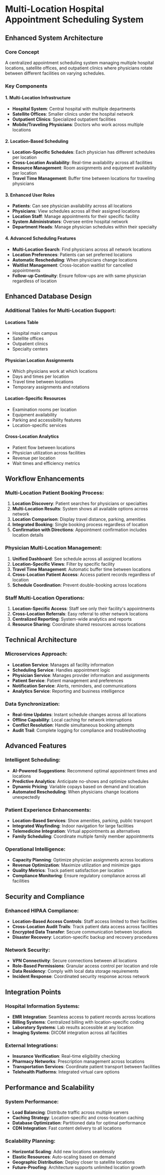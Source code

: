 # Multi-Location Hospital Appointment Scheduling System

## Enhanced System Architecture

### Core Concept
A centralized appointment scheduling system managing multiple hospital locations, satellite offices, and outpatient clinics where physicians rotate between different facilities on varying schedules.

### Key Components

#### 1. Multi-Location Infrastructure
- **Hospital System**: Central hospital with multiple departments
- **Satellite Offices**: Smaller clinics under the hospital network
- **Outpatient Clinics**: Specialized outpatient facilities
- **Mobile/Traveling Physicians**: Doctors who work across multiple locations

#### 2. Location-Based Scheduling
- **Location-Specific Schedules**: Each physician has different schedules per location
- **Cross-Location Availability**: Real-time availability across all facilities
- **Resource Management**: Room assignments and equipment availability per location
- **Travel Time Management**: Buffer time between locations for traveling physicians

#### 3. Enhanced User Roles
- **Patients**: Can see physician availability across all locations
- **Physicians**: View schedules across all their assigned locations
- **Location Staff**: Manage appointments for their specific facility
- **System Administrators**: Oversee entire hospital network
- **Department Heads**: Manage physician schedules within their specialty

#### 4. Advanced Scheduling Features
- **Multi-Location Search**: Find physicians across all network locations
- **Location Preferences**: Patients can set preferred locations
- **Automatic Rescheduling**: When physicians change locations
- **Waitlist Management**: Cross-location waitlist for cancelled appointments
- **Follow-up Continuity**: Ensure follow-ups are with same physician regardless of location

## Enhanced Database Design

### Additional Tables for Multi-Location Support:

#### Locations Table
- Hospital main campus
- Satellite offices
- Outpatient clinics
- Specialty centers

#### Physician Location Assignments
- Which physicians work at which locations
- Days and times per location
- Travel time between locations
- Temporary assignments and rotations

#### Location-Specific Resources
- Examination rooms per location
- Equipment availability
- Parking and accessibility features
- Location-specific services

#### Cross-Location Analytics
- Patient flow between locations
- Physician utilization across facilities
- Revenue per location
- Wait times and efficiency metrics

## Workflow Enhancements

### Multi-Location Patient Booking Process:
1. **Location Discovery**: Patient searches for physicians or specialties
2. **Multi-Location Results**: System shows all available options across network
3. **Location Comparison**: Display travel distance, parking, amenities
4. **Integrated Booking**: Single booking process regardless of location
5. **Confirmation with Directions**: Appointment confirmation includes location details

### Physician Multi-Location Management:
1. **Unified Dashboard**: See schedule across all assigned locations
2. **Location-Specific Views**: Filter by specific facility
3. **Travel Time Management**: Automatic buffer time between locations
4. **Cross-Location Patient Access**: Access patient records regardless of location
5. **Schedule Coordination**: Prevent double-booking across locations

### Staff Multi-Location Operations:
1. **Location-Specific Access**: Staff see only their facility's appointments
2. **Cross-Location Referrals**: Easy referral to other network locations
3. **Centralized Reporting**: System-wide analytics and reports
4. **Resource Sharing**: Coordinate shared resources across locations

## Technical Architecture

### Microservices Approach:
- **Location Service**: Manages all facility information
- **Scheduling Service**: Handles appointment logic
- **Physician Service**: Manages provider information and assignments
- **Patient Service**: Patient management and preferences
- **Notification Service**: Alerts, reminders, and communications
- **Analytics Service**: Reporting and business intelligence

### Data Synchronization:
- **Real-time Updates**: Instant schedule changes across all locations
- **Offline Capability**: Local caching for network interruptions
- **Conflict Resolution**: Handle simultaneous booking attempts
- **Audit Trail**: Complete logging for compliance and troubleshooting

## Advanced Features

### Intelligent Scheduling:
- **AI-Powered Suggestions**: Recommend optimal appointment times and locations
- **Predictive Analytics**: Anticipate no-shows and optimize schedules
- **Dynamic Pricing**: Variable copays based on demand and location
- **Automated Rescheduling**: When physicians change locations unexpectedly

### Patient Experience Enhancements:
- **Location-Based Services**: Show amenities, parking, public transport
- **Integrated Wayfinding**: Indoor navigation for large facilities
- **Telemedicine Integration**: Virtual appointments as alternatives
- **Family Scheduling**: Coordinate multiple family member appointments

### Operational Intelligence:
- **Capacity Planning**: Optimize physician assignments across locations
- **Revenue Optimization**: Maximize utilization and minimize gaps
- **Quality Metrics**: Track patient satisfaction per location
- **Compliance Monitoring**: Ensure regulatory compliance across all facilities

## Security and Compliance

### Enhanced HIPAA Compliance:
- **Location-Based Access Controls**: Staff access limited to their facilities
- **Cross-Location Audit Trails**: Track patient data access across facilities
- **Encrypted Data Transfer**: Secure communication between locations
- **Disaster Recovery**: Location-specific backup and recovery procedures

### Network Security:
- **VPN Connectivity**: Secure connections between all locations
- **Role-Based Permissions**: Granular access control per location and role
- **Data Residency**: Comply with local data storage requirements
- **Incident Response**: Coordinated security response across network

## Integration Points

### Hospital Information Systems:
- **EMR Integration**: Seamless access to patient records across locations
- **Billing Systems**: Centralized billing with location-specific coding
- **Laboratory Systems**: Lab results accessible at any location
- **Imaging Systems**: DICOM integration across all facilities

### External Integrations:
- **Insurance Verification**: Real-time eligibility checking
- **Pharmacy Networks**: Prescription management across locations
- **Transportation Services**: Coordinate patient transport between facilities
- **Telehealth Platforms**: Integrated virtual care options

## Performance and Scalability

### System Performance:
- **Load Balancing**: Distribute traffic across multiple servers
- **Caching Strategy**: Location-specific and cross-location caching
- **Database Optimization**: Partitioned data for optimal performance
- **CDN Integration**: Fast content delivery to all locations

### Scalability Planning:
- **Horizontal Scaling**: Add new locations seamlessly
- **Elastic Resources**: Auto-scaling based on demand
- **Geographic Distribution**: Deploy closer to satellite locations
- **Future-Proofing**: Architecture supports unlimited location growth